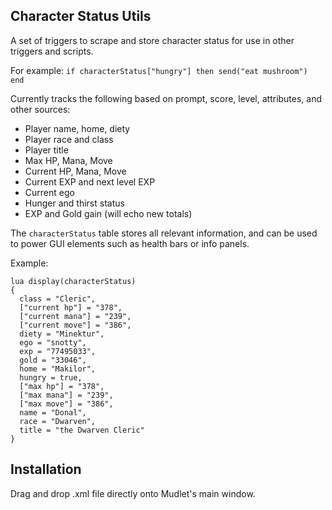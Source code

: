 ## Character Status Utils
A set of triggers to scrape and store character status for use in other triggers and scripts.

For example: `if characterStatus["hungry"] then send("eat mushroom") end`

Currently tracks the following based on prompt, score, level, attributes, and other sources:
  - Player name, home, diety
  - Player race and class
  - Player title
  - Max HP, Mana, Move
  - Current HP, Mana, Move
  - Current EXP and next level EXP
  - Current ego
  - Hunger and thirst status
  - EXP and Gold gain (will echo new totals)

The `characterStatus` table stores all relevant information, and can be used to power GUI
elements such as health bars or info panels.

Example:
```
lua display(characterStatus)
{
  class = "Cleric",
  ["current hp"] = "378",
  ["current mana"] = "239",
  ["current move"] = "386",
  diety = "Minektur",
  ego = "snotty",
  exp = "77495033",
  gold = "33046",
  home = "Makilor",
  hungry = true,
  ["max hp"] = "378",
  ["max mana"] = "239",
  ["max move"] = "386",
  name = "Donal",
  race = "Dwarven",
  title = "the Dwarven Cleric"
}
```
## Installation
Drag and drop .xml file directly onto Mudlet's main window.
